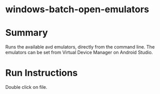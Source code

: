 # windows-batch-open-emulators

# Summary
  Runs the available avd emulators, directly from the command line.
  The emulators can be set from Virtual Device Manager on Android Studio.

# Run Instructions
  Double click on file.
